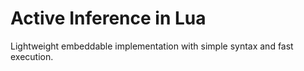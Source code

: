 # Active Inference in Lua

Lightweight embeddable implementation with simple syntax and fast execution.
